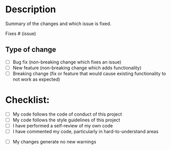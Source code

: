 # Description

Summary of the changes and which issue is fixed. 

Fixes # (issue)

## Type of change

- [ ] Bug fix (non-breaking change which fixes an issue)
- [ ] New feature (non-breaking change which adds functionality)
- [ ] Breaking change (fix or feature that would cause existing functionality to not work as expected)
<!-- - [ ] This change requires a documentation update -->

<!-- # How Has This Been Tested?

Please describe the tests that you ran to verify your changes. Provide instructions so we can reproduce. Please also list any relevant details for your test configuration

- [ ] Test A
- [ ] Test B -->

<!-- **Test Configuration**:
* Firmware version:
* Hardware:
* Toolchain:
* SDK: -->

# Checklist:

- [ ] My code follows the code of conduct of this project
- [ ] My code follows the style guidelines of this project
- [ ] I have performed a self-review of my own code
- [ ] I have commented my code, particularly in hard-to-understand areas
<!-- - [ ] I have made corresponding changes to the documentation -->
- [ ] My changes generate no new warnings
<!-- - [ ] I have added tests that prove my fix is effective or that my feature works -->
<!-- - [ ] New and existing unit tests pass locally with my changes -->
<!-- - [ ] Any dependent changes have been merged and published in downstream modules -->